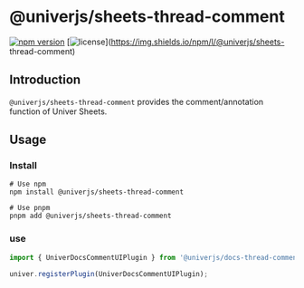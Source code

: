 # @univerjs/sheets-thread-comment

[![npm version](https://img.shields.io/npm/v/@univerjs/sheets-thread-comment)](https://npmjs.org/packages/@univerjs/sheets-thread-comment )
[![license](https://img.shields.io/npm/l/@univerjs/sheets-thread-comment)](https://img.shields.io/npm/l/@univerjs/sheets- thread-comment)

## Introduction

`@univerjs/sheets-thread-comment` provides the comment/annotation function of Univer Sheets.


## Usage

### Install

```shell
# Use npm
npm install @univerjs/sheets-thread-comment

# Use pnpm
pnpm add @univerjs/sheets-thread-comment
```

### use
```js
import { UniverDocsCommentUIPlugin } from '@univerjs/docs-thread-comment-ui';

univer.registerPlugin(UniverDocsCommentUIPlugin);
```

